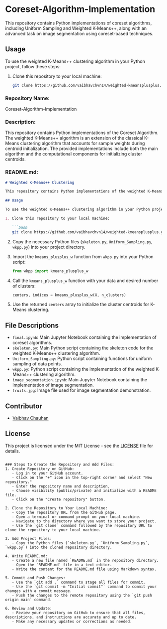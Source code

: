 # Coreset-Algorithm-Implementation
This repository contains Python implementations of coreset algorithms, including Uniform Sampling and Weighted K-Means++, along with an advanced task on image segmentation using coreset-based techniques.

## Usage

To use the weighted K-Means++ clustering algorithm in your Python project, follow these steps:

1. Clone this repository to your local machine:

   ```bash
   git clone https://github.com/vaibhavchvn14/weighted-kmeansplusplus.git
### Repository Name:
Coreset-Algorithm-Implementation

### Description:
This repository contains Python implementations of the Coreset Algorithm. The weighted K-Means++ algorithm is an extension of the classical K-Means clustering algorithm that accounts for sample weights during centroid initialization. The provided implementations include both the main algorithm and the computational components for initializing cluster centroids.

### README.md:
```markdown
# Weighted K-Means++ Clustering

This repository contains Python implementations of the weighted K-Means++ clustering algorithm. The weighted K-Means++ algorithm is an extension of the classical K-Means clustering algorithm that accounts for sample weights during centroid initialization. The provided implementations include both the main algorithm and the computational components for initializing cluster centroids.

## Usage

To use the weighted K-Means++ clustering algorithm in your Python project, follow these steps:

1. Clone this repository to your local machine:

   ```bash
   git clone https://github.com/vaibhavchvn14/weighted-kmeansplusplus.git
   ```

2. Copy the necessary Python files (`skeleton.py`, `Uniform_Sampling.py`, `wkpp.py`) into your project directory.

3. Import the `kmeans_plusplus_w` function from `wkpp.py` into your Python script:

   ```python
   from wkpp import kmeans_plusplus_w
   ```

4. Call the `kmeans_plusplus_w` function with your data and desired number of clusters:

   ```python
   centers, indices = kmeans_plusplus_w(X, n_clusters)
   ```

5. Use the returned `centers` array to initialize the cluster centroids for K-Means clustering.

## File Descriptions

- `final.ipynb`: Main Jupyter Notebook containing the implementation of coreset algorithms.
- `skeleton.py`: Main Python script containing the skeleton code for the weighted K-Means++ clustering algorithm.
- `Uniform_Sampling.py`: Python script containing functions for uniform sampling of data points.
- `wkpp.py`: Python script containing the implementation of the weighted K-Means++ clustering algorithm.
- `image_segmentation.ipynb`: Main Jupyter Notebook containing the implementation of image segmentation.
- `fruits.jpg`: Image file used for image segmentation demonstration.

## Contributor

- [Vaibhav Chauhan](https://github.com/vaibhavchauhantech)

## License

This project is licensed under the MIT License - see the [LICENSE](LICENSE) file for details.
```

### Steps to Create the Repository and Add Files:
1. Create Repository on GitHub:
   - Log in to your GitHub account.
   - Click on the "+" icon in the top-right corner and select "New repository."
   - Enter the repository name and description.
   - Choose visibility (public/private) and initialize with a README file.
   - Click on the "Create repository" button.

2. Clone the Repository to Your Local Machine:
   - Copy the repository URL from the GitHub page.
   - Open a terminal or command prompt on your local machine.
   - Navigate to the directory where you want to store your project.
   - Use the `git clone` command followed by the repository URL to clone the repository to your local machine.

3. Add Project Files:
   - Copy the Python files (`skeleton.py`, `Uniform_Sampling.py`, `wkpp.py`) into the cloned repository directory.

4. Write README.md:
   - Create a new file named `README.md` in the repository directory.
   - Open the `README.md` file in a text editor.
   - Write the content for the README.md file using Markdown syntax.

5. Commit and Push Changes:
   - Use the `git add .` command to stage all files for commit.
   - Use the `git commit -m "Initial commit"` command to commit your changes with a commit message.
   - Push the changes to the remote repository using the `git push origin main` command.

6. Review and Update:
   - Review your repository on GitHub to ensure that all files, descriptions, and instructions are accurate and up to date.
   - Make any necessary updates or corrections as needed.
